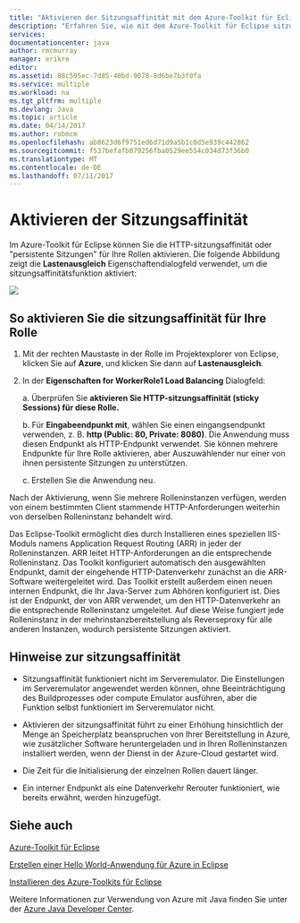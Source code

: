 ```yaml
---
title: "Aktivieren der Sitzungsaffinität mit dem Azure-Toolkit für Eclipse"
description: "Erfahren Sie, wie mit dem Azure-Toolkit für Eclipse sitzungsaffinität zu aktivieren."
services: 
documentationcenter: java
author: rmcmurray
manager: erikre
editor: 
ms.assetid: 88c595ec-7d85-40bd-9078-8d6be7b3f0fa
ms.service: multiple
ms.workload: na
ms.tgt_pltfrm: multiple
ms.devlang: Java
ms.topic: article
ms.date: 04/14/2017
ms.author: robmcm
ms.openlocfilehash: ab8623d6f9751ed6d71d9a5b1c0d5e939c442862
ms.sourcegitcommit: f537befafb079256fba0529ee554c034d73f36b0
ms.translationtype: MT
ms.contentlocale: de-DE
ms.lasthandoff: 07/11/2017
---
```

# <a name="enable-session-affinity"></a>Aktivieren der Sitzungsaffinität
Im Azure-Toolkit für Eclipse können Sie die HTTP-sitzungsaffinität oder "persistente Sitzungen" für Ihre Rollen aktivieren. Die folgende Abbildung zeigt die **Lastenausgleich** Eigenschaftendialogfeld verwendet, um die sitzungsaffinitätsfunktion aktiviert:

![][ic719492]

## <a name="to-enable-session-affinity-for-your-role"></a>So aktivieren Sie die sitzungsaffinität für Ihre Rolle
1. Mit der rechten Maustaste in der Rolle im Projektexplorer von Eclipse, klicken Sie auf **Azure**, und klicken Sie dann auf **Lastenausgleich**.

2. In der **Eigenschaften for WorkerRole1 Load Balancing** Dialogfeld:

   a. Überprüfen Sie **aktivieren Sie HTTP-sitzungsaffinität (sticky Sessions) für diese Rolle.**

   b. Für **Eingabeendpunkt mit**, wählen Sie einen eingangsendpunkt verwenden, z. B. **http (Public: 80, Private: 8080)**. Die Anwendung muss diesen Endpunkt als HTTP-Endpunkt verwendet. Sie können mehrere Endpunkte für Ihre Rolle aktivieren, aber Auszuwählender nur einer von ihnen persistente Sitzungen zu unterstützen.

   c. Erstellen Sie die Anwendung neu.

Nach der Aktivierung, wenn Sie mehrere Rolleninstanzen verfügen, werden von einem bestimmten Client stammende HTTP-Anforderungen weiterhin von derselben Rolleninstanz behandelt wird.

Das Eclipse-Toolkit ermöglicht dies durch Installieren eines speziellen IIS-Moduls namens Application Request Routing (ARR) in jeder der Rolleninstanzen. ARR leitet HTTP-Anforderungen an die entsprechende Rolleninstanz. Das Toolkit konfiguriert automatisch den ausgewählten Endpunkt, damit der eingehende HTTP-Datenverkehr zunächst an die ARR-Software weitergeleitet wird. Das Toolkit erstellt außerdem einen neuen internen Endpunkt, die Ihr Java-Server zum Abhören konfiguriert ist. Dies ist der Endpunkt, der von ARR verwendet, um den HTTP-Datenverkehr an die entsprechende Rolleninstanz umgeleitet. Auf diese Weise fungiert jede Rolleninstanz in der mehrinstanzbereitstellung als Reverseproxy für alle anderen Instanzen, wodurch persistente Sitzungen aktiviert.

## <a name="notes-about-session-affinity"></a>Hinweise zur sitzungsaffinität
* Sitzungsaffinität funktioniert nicht im Serveremulator. Die Einstellungen im Serveremulator angewendet werden können, ohne Beeinträchtigung des Buildprozesses oder compute Emulator ausführen, aber die Funktion selbst funktioniert im Serveremulator nicht.

* Aktivieren der sitzungsaffinität führt zu einer Erhöhung hinsichtlich der Menge an Speicherplatz beanspruchen von Ihrer Bereitstellung in Azure, wie zusätzlicher Software heruntergeladen und in Ihren Rolleninstanzen installiert werden, wenn der Dienst in der Azure-Cloud gestartet wird.

* Die Zeit für die Initialisierung der einzelnen Rollen dauert länger.

* Ein interner Endpunkt als eine Datenverkehr Rerouter funktioniert, wie bereits erwähnt, werden hinzugefügt.


## <a name="see-also"></a>Siehe auch
[Azure-Toolkit für Eclipse][Azure Toolkit for Eclipse]

[Erstellen einer Hello World-Anwendung für Azure in Eclipse][Creating a Hello World Application for Azure in Eclipse]

[Installieren des Azure-Toolkits für Eclipse][Installing the Azure Toolkit for Eclipse] 

Weitere Informationen zur Verwendung von Azure mit Java finden Sie unter der [Azure Java Developer Center][Azure Java Developer Center].

<!-- URL List -->

[Azure Java Developer Center]: http://go.microsoft.com/fwlink/?LinkID=699547
[Azure Toolkit for Eclipse]: http://go.microsoft.com/fwlink/?LinkID=699529
[Creating a Hello World Application for Azure in Eclipse]: http://go.microsoft.com/fwlink/?LinkID=699533
[How to Maintain Session Data with Session Affinity]: http://go.microsoft.com/fwlink/?LinkID=699539
[Installing the Azure Toolkit for Eclipse]: http://go.microsoft.com/fwlink/?LinkId=699546

<!-- IMG List -->

[ic719492]: ./media/azure-toolkit-for-eclipse-enable-session-affinity/ic719492.png

<!-- Legacy MSDN URL = https://msdn.microsoft.com/library/azure/hh690950.aspx -->
